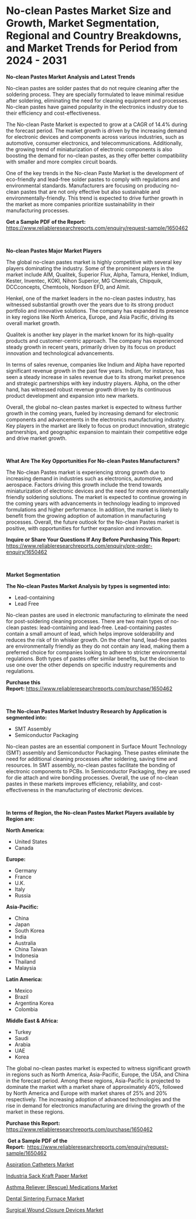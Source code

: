 <p><h1>No-clean Pastes Market Size and Growth, Market Segmentation, Regional and Country Breakdowns, and Market Trends for Period from 2024 -  2031</h1></p><p><strong>No-clean Pastes Market Analysis and Latest Trends</strong></p>
<p><p>No-clean pastes are solder pastes that do not require cleaning after the soldering process. They are specially formulated to leave minimal residue after soldering, eliminating the need for cleaning equipment and processes. No-clean pastes have gained popularity in the electronics industry due to their efficiency and cost-effectiveness.</p><p>The No-clean Paste Market is expected to grow at a CAGR of 14.4% during the forecast period. The market growth is driven by the increasing demand for electronic devices and components across various industries, such as automotive, consumer electronics, and telecommunications. Additionally, the growing trend of miniaturization of electronic components is also boosting the demand for no-clean pastes, as they offer better compatibility with smaller and more complex circuit boards.</p><p>One of the key trends in the No-clean Paste Market is the development of eco-friendly and lead-free solder pastes to comply with regulations and environmental standards. Manufacturers are focusing on producing no-clean pastes that are not only effective but also sustainable and environmentally-friendly. This trend is expected to drive further growth in the market as more companies prioritize sustainability in their manufacturing processes.</p></p>
<p><strong>Get a Sample PDF of the Report:&nbsp;</strong> <a href="https://www.reliableresearchreports.com/enquiry/request-sample/1650462">https://www.reliableresearchreports.com/enquiry/request-sample/1650462</a></p>
<p>&nbsp;</p>
<p><strong>No-clean Pastes Major Market Players</strong></p>
<p><p>The global no-clean pastes market is highly competitive with several key players dominating the industry. Some of the prominent players in the market include AIM, Qualitek, Superior Flux, Alpha, Tamura, Henkel, Indium, Kester, Inventec, KOKI, Nihon Superior, MG Chemicals, Chipquik, DCCconcepts, Chemtools, Nordson EFD, and Almit.</p><p>Henkel, one of the market leaders in the no-clean pastes industry, has witnessed substantial growth over the years due to its strong product portfolio and innovative solutions. The company has expanded its presence in key regions like North America, Europe, and Asia Pacific, driving its overall market growth. </p><p>Qualitek is another key player in the market known for its high-quality products and customer-centric approach. The company has experienced steady growth in recent years, primarily driven by its focus on product innovation and technological advancements.</p><p>In terms of sales revenue, companies like Indium and Alpha have reported significant revenue growth in the past few years. Indium, for instance, has seen a steady increase in sales revenue due to its strong market presence and strategic partnerships with key industry players. Alpha, on the other hand, has witnessed robust revenue growth driven by its continuous product development and expansion into new markets.</p><p>Overall, the global no-clean pastes market is expected to witness further growth in the coming years, fueled by increasing demand for electronic components and advancements in the electronics manufacturing industry. Key players in the market are likely to focus on product innovation, strategic partnerships, and geographic expansion to maintain their competitive edge and drive market growth.</p></p>
<p>&nbsp;</p>
<p><strong>What Are The Key Opportunities For No-clean Pastes Manufacturers?</strong></p>
<p><p>The No-clean Pastes market is experiencing strong growth due to increasing demand in industries such as electronics, automotive, and aerospace. Factors driving this growth include the trend towards miniaturization of electronic devices and the need for more environmentally friendly soldering solutions. The market is expected to continue growing in the coming years with advancements in technology leading to improved formulations and higher performance. In addition, the market is likely to benefit from the growing adoption of automation in manufacturing processes. Overall, the future outlook for the No-clean Pastes market is positive, with opportunities for further expansion and innovation.</p></p>
<p><strong>Inquire or Share Your Questions If Any Before Purchasing This Report:</strong> <a href="https://www.reliableresearchreports.com/enquiry/pre-order-enquiry/1650462">https://www.reliableresearchreports.com/enquiry/pre-order-enquiry/1650462</a></p>
<p>&nbsp;</p>
<p><strong>Market Segmentation</strong></p>
<p><strong>The No-clean Pastes Market Analysis by types is segmented into:</strong></p>
<p><ul><li>Lead-containing</li><li>Lead Free</li></ul></p>
<p><p>No-clean pastes are used in electronic manufacturing to eliminate the need for post-soldering cleaning processes. There are two main types of no-clean pastes: lead-containing and lead-free. Lead-containing pastes contain a small amount of lead, which helps improve solderability and reduces the risk of tin whisker growth. On the other hand, lead-free pastes are environmentally friendly as they do not contain any lead, making them a preferred choice for companies looking to adhere to stricter environmental regulations. Both types of pastes offer similar benefits, but the decision to use one over the other depends on specific industry requirements and regulations.</p></p>
<p><strong>Purchase this Report:&nbsp;</strong><a href="https://www.reliableresearchreports.com/purchase/1650462">https://www.reliableresearchreports.com/purchase/1650462</a></p>
<p>&nbsp;</p>
<p><strong>The No-clean Pastes Market Industry Research by Application is segmented into:</strong></p>
<p><ul><li>SMT Assembly</li><li>Semiconductor Packaging</li></ul></p>
<p><p>No-clean pastes are an essential component in Surface Mount Technology (SMT) assembly and Semiconductor Packaging. These pastes eliminate the need for additional cleaning processes after soldering, saving time and resources. In SMT assembly, no-clean pastes facilitate the bonding of electronic components to PCBs. In Semiconductor Packaging, they are used for die attach and wire bonding processes. Overall, the use of no-clean pastes in these markets improves efficiency, reliability, and cost-effectiveness in the manufacturing of electronic devices.</p></p>
<p>&nbsp;</p>
<p><strong>In terms of Region, the No-clean Pastes Market Players available by Region are:</strong></p>
<p>
    <p> <strong> North America: </strong>
        <ul>
            <li>United States</li>
            <li>Canada</li>
        </ul>
        </p> 
    <p> <strong> Europe: </strong>
        <ul>
            <li>Germany</li>
            <li>France</li>
            <li>U.K.</li>
            <li>Italy</li>
            <li>Russia</li>
        </ul>
        </p> 
    <p> <strong> Asia-Pacific: </strong>
        <ul>
            <li>China</li>
            <li>Japan</li>
            <li>South Korea</li>
            <li>India</li>
            <li>Australia</li>
            <li>China Taiwan</li>
            <li>Indonesia</li>
            <li>Thailand</li>
            <li>Malaysia</li>
        </ul>
        </p> 
    <p> <strong> Latin America: </strong>
        <ul>
            <li>Mexico</li>
            <li>Brazil</li>
            <li>Argentina Korea</li>
            <li>Colombia</li>
        </ul>
        </p> 
    <p> <strong> Middle East & Africa: </strong>
        <ul>
            <li>Turkey</li>
            <li>Saudi</li>
            <li>Arabia</li>
            <li>UAE</li>
            <li>Korea</li>
        </ul>
    </p>
    </p>
<p><p>The global no-clean pastes market is expected to witness significant growth in regions such as North America, Asia-Pacific, Europe, the USA, and China in the forecast period. Among these regions, Asia-Pacific is projected to dominate the market with a market share of approximately 40%, followed by North America and Europe with market shares of 25% and 20% respectively. The increasing adoption of advanced technologies and the rise in demand for electronics manufacturing are driving the growth of the market in these regions.</p></p>
<p><strong>Purchase this Report: </strong><a href="https://www.reliableresearchreports.com/purchase/1650462">https://www.reliableresearchreports.com/purchase/1650462</a></p>
<p>&nbsp;<strong>Get a Sample PDF of the Report:&nbsp;&nbsp;</strong><a href="https://www.reliableresearchreports.com/enquiry/request-sample/1650462">https://www.reliableresearchreports.com/enquiry/request-sample/1650462</a></p>
<p><strong></strong></p>
<p><p><a href="https://medium.com/@angelaarnold1941/aspiration-catheters-market-size-reveals-the-best-marketing-channels-in-global-industry-b7df062be14c">Aspiration Catheters Market</a></p><p><a href="https://github.com/josesg55/Market-Research-Report-List-1/blob/main/industria-sack-kraft-paper-market.md">Industria Sack Kraft Paper Market</a></p><p><a href="https://github.com/mancsybtousav/Market-Research-Report-List-1/blob/main/asthma-reliever-rescue-medications-market.md">Asthma Reliever (Rescue) Medications Market</a></p><p><a href="https://medium.com/@saraprifti1917/dental-sintering-furnace-market-insights-into-market-cagr-market-trends-and-growth-strategies-d2df1db4d369">Dental Sintering Furnace Market</a></p><p><a href="https://medium.com/@angelaarnold1941/surgical-wound-closure-devices-market-insight-market-trends-growth-forecasted-from-2024-to-2031-213e1b1fb8bc">Surgical Wound Closure Devices Market</a></p></p>